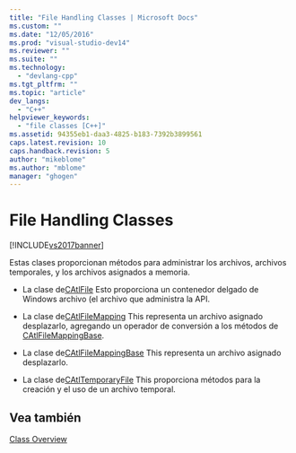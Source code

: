 ```yaml
---
title: "File Handling Classes | Microsoft Docs"
ms.custom: ""
ms.date: "12/05/2016"
ms.prod: "visual-studio-dev14"
ms.reviewer: ""
ms.suite: ""
ms.technology: 
  - "devlang-cpp"
ms.tgt_pltfrm: ""
ms.topic: "article"
dev_langs: 
  - "C++"
helpviewer_keywords: 
  - "file classes [C++]"
ms.assetid: 94355eb1-daa3-4825-b183-7392b3899561
caps.latest.revision: 10
caps.handback.revision: 5
author: "mikeblome"
ms.author: "mblome"
manager: "ghogen"
---
```

# File Handling Classes
[!INCLUDE[vs2017banner](../assembler/inline/includes/vs2017banner.md)]

Estas clases proporcionan métodos para administrar los archivos, archivos temporales, y los archivos asignados a memoria.  
  
-   La clase de[CAtlFile](../atl/reference/catlfile-class.md) Esto proporciona un contenedor delgado de Windows archivo \(el archivo que administra la API.  
  
-   La clase de[CAtlFileMapping](../atl/reference/catlfilemapping-class.md) This representa un archivo asignado desplazarlo, agregando un operador de conversión a los métodos de [CAtlFileMappingBase](../atl/reference/catlfilemappingbase-class.md).  
  
-   La clase de[CAtlFileMappingBase](../atl/reference/catlfilemappingbase-class.md) This representa un archivo asignado desplazarlo.  
  
-   La clase de[CAtlTemporaryFile](../atl/reference/catltemporaryfile-class.md) This proporciona métodos para la creación y el uso de un archivo temporal.  
  
## Vea también  
 [Class Overview](../atl/atl-class-overview.md)